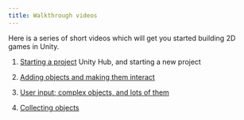 ```yaml
---
title: Walkthrough videos
---
```


Here is a series of short videos which will get you started building 2D games in Unity.

1. [Starting a project](https://web.microsoftstream.com/video/8d2cdfba-1103-4b99-9309-af4514c57cc3)
    Unity Hub, and starting a new project

2. [Adding objects and making them interact](https://web.microsoftstream.com/video/248b198e-8e36-48c2-9e11-808a046e2b87)
    
3. [User input; complex objects, and lots of them](https://web.microsoftstream.com/video/7dfa7043-b191-45fc-8431-76585537f380)

4. [Collecting objects](https://web.microsoftstream.com/video/37063f83-812e-410b-ac8a-9b9a0ca5508b)
